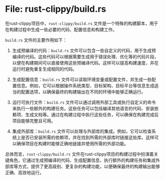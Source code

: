 # File: rust-clippy/build.rs

在rust-clippy项目中，`rust-clippy/build.rs` 文件是一个特殊的构建脚本，用于在构建过程中生成一些必要的代码、配置信息和构建工作。

`build.rs` 文件的主要作用如下：

1. 生成预编译的代码：`build.rs` 文件可以包含一些自定义的代码，用于生成预编译的代码。这些代码可以根据需要生成用于错误处理、优化等的代码片段，以便在构建期间可以直接使用这些预编译代码。这样可以提高构建速度，并在运行时避免重复生成相同的代码。

2. 生成配置信息：`build.rs` 文件可以读取环境变量或配置文件，并生成一些配置信息。例如，它可以根据操作系统类型、目标架构、目标平台等信息生成适当的配置选项，以确保最终的构建输出在不同的环境中能够正确运行。

3. 运行可执行文件：`build.rs` 文件可以通过调用外部工具或执行自定义的命令来执行一些额外的构建任务。这些任务可以包括编译其他语言的代码、安装依赖项、生成文档等。通过在构建过程中执行这些任务，可以确保在构建完成后项目能够完整且可用。

4. 集成外部库：`build.rs` 文件可以处理与外部库的集成。例如，它可以检查系统上是否已安装所需的依赖项，并在找到所需的外部库时链接这些库。这样可以确保项目在构建时能够正确地链接并使用所需的外部功能。

总体而言，`rust-clippy/build.rs` 文件在rust-clippy项目的构建过程中扮演着关键角色，它通过生成预编译的代码、生成配置信息、执行额外的构建任务和集成外部库等方式，提供了更高级别、更复杂的构建功能，以便确保最终的构建输出能够正确、高效地运行。

